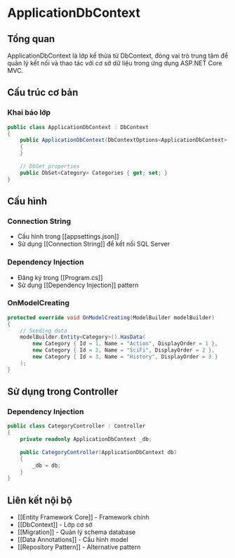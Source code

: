 # ApplicationDbContext

## Tổng quan
ApplicationDbContext là lớp kế thừa từ DbContext, đóng vai trò trung tâm để quản lý kết nối và thao tác với cơ sở dữ liệu trong ứng dụng ASP.NET Core MVC.

## Cấu trúc cơ bản

### Khai báo lớp
```csharp
public class ApplicationDbContext : DbContext
{
    public ApplicationDbContext(DbContextOptions<ApplicationDbContext> options) : base(options)
    {
    }
    
    // DbSet properties
    public DbSet<Category> Categories { get; set; }
}
```

## Cấu hình

### Connection String
- Cấu hình trong [[appsettings.json]]
- Sử dụng [[Connection String]] để kết nối SQL Server

### Dependency Injection
- Đăng ký trong [[Program.cs]]
- Sử dụng [[Dependency Injection]] pattern

### OnModelCreating
```csharp
protected override void OnModelCreating(ModelBuilder modelBuilder)
{
    // Seeding data
    modelBuilder.Entity<Category>().HasData(
        new Category { Id = 1, Name = "Action", DisplayOrder = 1 },
        new Category { Id = 2, Name = "SciFi", DisplayOrder = 2 },
        new Category { Id = 3, Name = "History", DisplayOrder = 3 }
    );
}
```

## Sử dụng trong Controller

### Dependency Injection
```csharp
public class CategoryController : Controller
{
    private readonly ApplicationDbContext _db;
    
    public CategoryController(ApplicationDbContext db)
    {
        _db = db;
    }
}
```

## Liên kết nội bộ
- [[Entity Framework Core]] - Framework chính
- [[DbContext]] - Lớp cơ sở
- [[Migration]] - Quản lý schema database
- [[Data Annotations]] - Cấu hình model
- [[Repository Pattern]] - Alternative pattern

